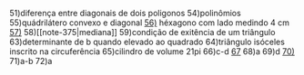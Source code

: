 


51)diferença entre diagonais de dois poligonos
54)polinômios
55)quádrilátero convexo e diagonal
[56)](https://www.youtube.com/watch?v=5PxQ71VSD2c&ab_channel=Matem%C3%A1ticaPraChuchu) héxagono com lado medindo 4 cm 
[57)](https://www.youtube.com/watch?v=AHA7Vu1DrA0&ab_channel=Matem%C3%A1ticaPraChuchu)
58)[[note-375|mediana]]
59)condição de exitência de um triângulo
63)determinante de b quando elevado ao quadrado
64)triângulo isóceles inscrito na circuferência
65)cilindro de volume 21pi
66)c-d
[67](https://www.youtube.com/watch?v=BhlcQ_TwSVE&ab_channel=Matem%C3%A1ticaPraChuchu)
68)a
69)d
[70)](https://www.youtube.com/watch?v=KKSeGXpLfMc&ab_channel=Matem%C3%A1ticaPraChuchu)
71)a-b
72)a